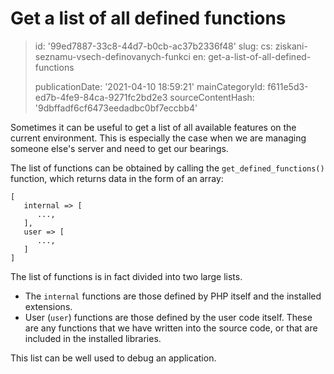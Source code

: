 Get a list of all defined functions
===================================

> id: '99ed7887-33c8-44d7-b0cb-ac37b2336f48'
> slug:
> 	cs: ziskani-seznamu-vsech-definovanych-funkci
> 	en: get-a-list-of-all-defined-functions
> 
> publicationDate: '2021-04-10 18:59:21'
> mainCategoryId: f611e5d3-ed7b-4fe9-84ca-9271fc2bd2e3
> sourceContentHash: '9dbffadf6cf6473eedadbc0bf7eccbb4'

Sometimes it can be useful to get a list of all available features on the current environment. This is especially the case when we are managing someone else's server and need to get our bearings.

The list of functions can be obtained by calling the `get_defined_functions()` function, which returns data in the form of an array:

```
[
   internal => [
      ...,
   ],
   user => [
      ...,
   ]
]
```

The list of functions is in fact divided into two large lists.

- The `internal` functions are those defined by PHP itself and the installed extensions.
- User (`user`) functions are those defined by the user code itself. These are any functions that we have written into the source code, or that are included in the installed libraries.

This list can be well used to debug an application.
